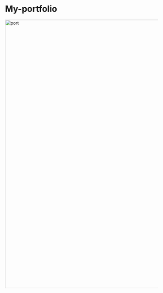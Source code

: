 # My-portfolio
<img width="885" alt="port" src="https://github.com/Nadifa-Abshir/My-portfolio/assets/136882040/15f42de2-4a5c-49eb-9578-597b9a628ab2">

